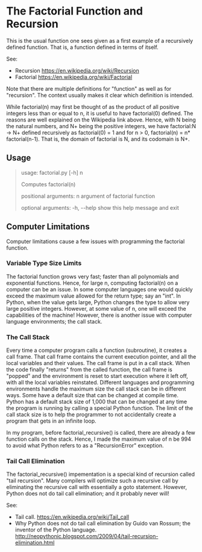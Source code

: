 <h1>The Factorial Function and Recursion</h1>
This is the usual function one sees given as a first example of a recursively defined function. That is, a function defined in terms of itself.

See:
* Recursion
https://en.wikipedia.org/wiki/Recursion
* Factorial
https://en.wikipedia.org/wiki/Factorial

Note that there are multiple definitions for "function" as well as for "recursion". The context usually makes it clear which definition is intended.

While factorial(n) may first be thought of as the product of all positive integers less than or equal to n, it is useful to have factorial(0) defined. The reasons are well explained on the Wikipedia link above. Hence, with N being the natural numbers, and N+ being the positive integers, we have factorial:N -> N+ defined recursively as
factorial(0) = 1 and for n > 0, factorial(n) = n* factorial(n-1). That is, the domain of factorial is N, and its codomain is N+.

<h2>Usage</h2>

> usage: factorial.py [-h] n
> 
> Computes factorial(n)
> 
> positional arguments:
>   n           argument of factorial function
> 
> optional arguments:
>   -h, --help  show this help message and exit


<h2>Computer Limitations</h2>
Computer limitations cause a few issues with programming the factorial function.

<h3>Variable Type Size Limits</h3>
The factorial function grows very fast; faster than all polynomials and exponential functions. Hence, for large n, computing factorial(n) on a computer can be an issue. In some computer languages one would quickly exceed the maximum value allowed for the return type; say an "int". In Python, when the value gets large, Python changes the type to allow very large positive integers. However, at some value of n, one will exceed the capabilities of the machine! However, there is another issue with computer language environments; the call stack.

<h3>The Call Stack</h3>
Every time a computer program calls a function (subroutine), it creates a call frame. That call frame contains the current execution pointer, and all the local variables and their values. The call frame is put in a call stack. When the code finally "returns" from the called function, the call frame is "popped" and the environment is reset to start execution where it left off, with all the local variables reinstated.
Different languages and programming environments handle the maximum size the call stack can be in different ways. Some have a default size that can be changed at compile time. Python has a default stack size of 1,000 that can be changed at any time the program is running by calling a special Python function. The limit of the call stack size is to help the programmer to not accidentally create a program that gets in an infinite loop.

In my program, before factorial_recursive() is called, there are already a few function calls on the stack. Hence, I made the maximum value of n be 994 to avoid what Python refers to as a "RecursionError" exception.

<h3>Tail Call Elimination</h3>
The factorial_recursive() impementation is a special kind of recursion called "tail recursion". Many compilers will optimize such a recursive call by eliminating the recursive call with essentially a goto statement. However, Python does not do tail call elimination; and it probably never will!

See:
* Tail call.
https://en.wikipedia.org/wiki/Tail_call
* Why Python does not do tail call elimination by Guido van Rossum; the inventor of the Python language.
http://neopythonic.blogspot.com/2009/04/tail-recursion-elimination.html

